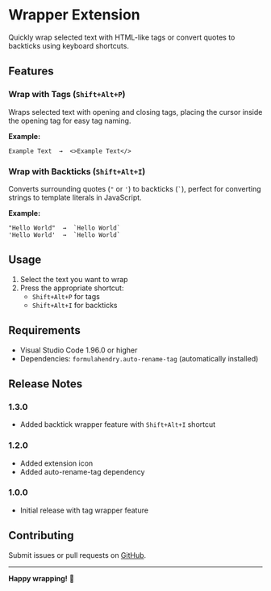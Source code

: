 # Wrapper Extension

Quickly wrap selected text with HTML-like tags or convert quotes to backticks using keyboard shortcuts.

## Features

### Wrap with Tags (`Shift+Alt+P`)

Wraps selected text with opening and closing tags, placing the cursor inside the opening tag for easy tag naming.

**Example:**

```text
Example Text  →  <>Example Text</>
```

### Wrap with Backticks (`Shift+Alt+I`)

Converts surrounding quotes (`"` or `'`) to backticks (`` ` ``), perfect for converting strings to template literals in JavaScript.

**Example:**

```text
"Hello World"  →  `Hello World`
'Hello World'  →  `Hello World`
```

## Usage

1. Select the text you want to wrap
2. Press the appropriate shortcut:
   - `Shift+Alt+P` for tags
   - `Shift+Alt+I` for backticks

## Requirements

- Visual Studio Code 1.96.0 or higher
- Dependencies: `formulahendry.auto-rename-tag` (automatically installed)

## Release Notes

### 1.3.0

- Added backtick wrapper feature with `Shift+Alt+I` shortcut

### 1.2.0

- Added extension icon
- Added auto-rename-tag dependency

### 1.0.0

- Initial release with tag wrapper feature

## Contributing

Submit issues or pull requests on [GitHub](https://github.com/div02-afk/wrapWithTags).

---

**Happy wrapping!** 🎉
